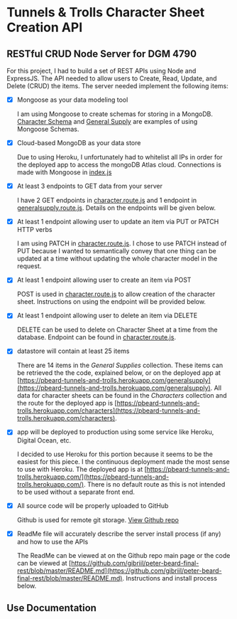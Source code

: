 # Tunnels & Trolls Character Sheet Creation API
## RESTful CRUD Node Server for DGM 4790

For this project, I had to build a set of REST APIs using Node and ExpressJS.  The API needed to allow users to Create, Read, Update, and Delete (CRUD) the items.  The server needed implement the following items:

- [x] Mongoose as your data modeling tool

    I am using Mongoose to create schemas for storing in a MongoDB. [Character Schema](https://github.com/gibriil/peter-beard-final-rest/blob/master/models/character.model.js) and [General Supply](https://github.com/gibriil/peter-beard-final-rest/blob/master/models/generalsupply.model.js) are examples of using Mongoose Schemas.

- [x] Cloud-based MongoDB as your data store

    Due to using Heroku, I unfortunately had to whitelist all IPs in order for the deployed app to access the mongoDB Atlas cloud. Connections is made with Mongoose in [index.js](https://github.com/gibriil/peter-beard-final-rest/blob/master/index.js)

- [x] At least 3 endpoints to GET data from your server

    I have 2 GET endpoints in [character.route.js](https://github.com/gibriil/peter-beard-final-rest/blob/master/routes/character.route.js) and 1 endpoint in [generalsupply.route.js](https://github.com/gibriil/peter-beard-final-rest/blob/master/routes/generalsupply.route.js). Details on the endpoints will be given below.

- [x] At least 1 endpoint allowing user to update an item via PUT or PATCH HTTP verbs

    I am using PATCH in [character.route.js](https://github.com/gibriil/peter-beard-final-rest/blob/master/routes/character.route.js). I chose to use PATCH instead of PUT because I wanted to semantically convey that one thing can be updated at a time without updating the whole character model in the request.

- [x] At least 1 endpoint allowing user to create an item via POST

    POST is used in [character.route.js](https://github.com/gibriil/peter-beard-final-rest/blob/master/routes/character.route.js) to allow creation of the character sheet. Instructions on using the endpoint will be provided below.

- [x] At least 1 endpoint allowing user to delete an item via DELETE

    DELETE can be used to delete on Character Sheet at a time from the database. Endpoint can be found in [character.route.js](https://github.com/gibriil/peter-beard-final-rest/blob/master/routes/character.route.js).

- [x] datastore will contain at least 25 items

    There are 14 items in the *General Supplies* collection. These items can be retrieved the the code, explained below, or on the deployed app at [https://pbeard-tunnels-and-trolls.herokuapp.com/generalsupply](https://pbeard-tunnels-and-trolls.herokuapp.com/generalsupply). All data for character sheets can be found in the *Characters* collection and the route for the deployed app is [https://pbeard-tunnels-and-trolls.herokuapp.com/characters](https://pbeard-tunnels-and-trolls.herokuapp.com/characters).

- [x] app will be deployed to production using some service like Heroku, Digital Ocean, etc.

    I decided to use Heroku for this portion because it seems to be the easiest for this piece. I the continuous deployment made the most sense to use with Heroku. The deployed app is at [https://pbeard-tunnels-and-trolls.herokuapp.com/](https://pbeard-tunnels-and-trolls.herokuapp.com/). There is no default route as this is not intended to be used without a separate front end.

- [x] All source code will be properly uploaded to GitHub

    Github is used for remote git storage. [View Github repo](https://github.com/gibriil/peter-beard-final-rest)

- [x] ReadMe file will accurately describe the server install process (if any) and how to use the APIs

    The ReadMe can be viewed at on the Github repo main page or the code can be viewed at [https://github.com/gibriil/peter-beard-final-rest/blob/master/README.md](https://github.com/gibriil/peter-beard-final-rest/blob/master/README.md). Instructions and install process below.

## Use Documentation